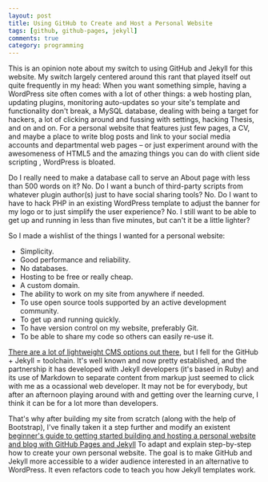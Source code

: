 ```yaml
---
layout: post
title: Using GitHub to Create and Host a Personal Website
tags: [github, github-pages, jekyll]
comments: true
category: programming
---
```

This is an opinion note about my switch to using GitHub and Jekyll for this website. My switch largely centered around this rant that played itself out quite frequently in my head:<!--break-->  When you want something simple, having a WordPress site often comes with a lot of other things: a web hosting plan, updating plugins, monitoring auto-updates so your site's template and functionality don't break, a MySQL database, dealing with being a target for hackers, a lot of clicking around and fussing with settings, hacking Thesis, and on and on. <!-- flesh the previous sentence out with links --> For a personal website that features just few pages, a CV, and maybe a place to write blog posts and link to your social media accounts and departmental web pages – or just experiment around with the awesomeness of HTML5 <!-- flesh this out with links to codepen stuff or --> and the amazing things you can do with client side scripting <!-- ahem, more links -->, WordPress is bloated. 

Do I really need to make a database call to serve an About page with less than 500 words on it? No. Do I want a bunch of third-party scripts from whatever plugin author(s) just to have social sharing tools? No. Do I want to have to hack PHP in an existing WordPress template to adjust the banner for my logo or to just simplify the user experience? No. I still want to be able to get up and running in less than five minutes, but can't it be a little lighter?

So I made a wishlist of the things I wanted for a personal website:
<ul class="special-list">
<li> Simplicity.</li>
<li> Good performance and reliability.</li>
<li> No databases.</li>
<li> Hosting to be free or really cheap.</li>
<li> A custom domain.</li>
<li> The ability to work on my site from anywhere if needed.</li>
<li> To use open source tools supported by an active development community.</li>
<li> To get up and running quickly.</li>
<li> To have version control on my website, preferably Git.</li>
<li> To be able to share my code so others can easily re-use it.</li>
</ul>
<p></p>
<p><a href="http://staticgen.com/"  target="_blank">There are a lot of lightweight CMS options out there</a>, but I fell for the GitHub + Jekyll = <i class="fa fa-heart"></i> toolchain. It's well known and now pretty established, and the partnership it has developed with Jekyll developers (it's based in Ruby) and its use of Markdown to separate content from markup just seemed to click with me as a ocassional web developer. It may not be for everybody, but after an afternoon playing around with and getting over the learning curve, I think it can be for a lot more than developers.</p>

That's why after building my site from scratch (along with the help of Bootstrap), I've finally taken it a step further and modify an existent <a href="/guides/github-pages/" title="Creating and Hosting a Personal Site on GitHub">beginner's guide to getting started building and hosting a personal website and blog with GitHub Pages and Jekyll</a> To adapt and explain step-by-step how to create your own personal website. The goal is to make GitHub and Jekyll more accessible to a wider audience interested in an alternative to WordPress. It even refactors code to teach you how Jekyll templates work.
